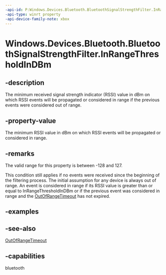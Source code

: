 ```yaml
---
-api-id: P:Windows.Devices.Bluetooth.BluetoothSignalStrengthFilter.InRangeThresholdInDBm
-api-type: winrt property
-api-device-family-note: xbox
---
```


<!-- Property syntax
public Windows.Foundation.IReference<short> InRangeThresholdInDBm { get;  set; }
-->

# Windows.Devices.Bluetooth.BluetoothSignalStrengthFilter.InRangeThresholdInDBm

## -description
The minimum received signal strength indicator (RSSI) value in dBm on which RSSI events will be propagated or considered in range if the previous events were considered out of range.

## -property-value
The minimum RSSI value in dBm on which RSSI events will be propagated or considered in range.

## -remarks
The valid range for this property is between -128 and 127.

This condition still applies if no events were received since the beginning of the filtering process. The initial assumption for any device is always out of range. An event is considered in range if its RSSI value is greater than or equal to InRangeThresholdInDBm or if the previous event was considered in range and the [OutOfRangeTimeout](bluetoothsignalstrengthfilter_outofrangetimeout.md) has not expired.

## -examples

## -see-also
[OutOfRangeTimeout](bluetoothsignalstrengthfilter_outofrangetimeout.md)

## -capabilities
bluetooth
